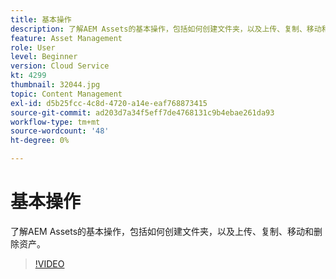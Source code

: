 ```yaml
---
title: 基本操作
description: 了解AEM Assets的基本操作，包括如何创建文件夹，以及上传、复制、移动和删除资产。
feature: Asset Management
role: User
level: Beginner
version: Cloud Service
kt: 4299
thumbnail: 32044.jpg
topic: Content Management
exl-id: d5b25fcc-4c8d-4720-a14e-eaf768873415
source-git-commit: ad203d7a34f5eff7de4768131c9b4ebae261da93
workflow-type: tm+mt
source-wordcount: '48'
ht-degree: 0%

---
```


# 基本操作

了解AEM Assets的基本操作，包括如何创建文件夹，以及上传、复制、移动和删除资产。

>[!VIDEO](https://video.tv.adobe.com/v/32044/?quality=12&learn=on&hidetitle=true)
